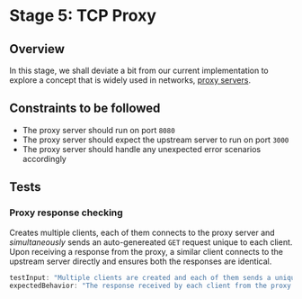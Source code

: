 # Stage 5: TCP Proxy

## Overview
In this stage, we shall deviate a bit from our current implementation to explore a concept that is widely used in networks, [proxy servers](https://en.wikipedia.org/wiki/Proxy_server). 


## Constraints to be followed
- The proxy server should run on port `8080`
- The proxy server should expect the upstream server to run on port `3000`
- The proxy server should handle any unexpected error scenarios accordingly


## Tests

### Proxy response checking
Creates multiple clients, each of them connects to the proxy server and _simultaneously_ sends an auto-genereated `GET` request unique to each client. Upon receiving a response from the proxy, a similar client connects to the upstream server directly and ensures both the responses are identical.
```js
testInput: "Multiple clients are created and each of them sends a unique message and expects a unique response"
expectedBehavior: "The response received by each client from the proxy server, should match the expected resopnse, as if the client was directly connected to the upstream server"
```